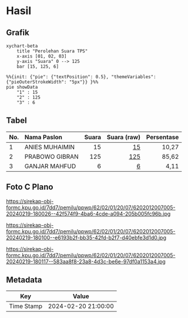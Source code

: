 # Hasil

## Grafik

```mermaid
xychart-beta
    title "Perolehan Suara TPS"
    x-axis [01, 02, 03]
    y-axis "Suara" 0 --> 125
    bar [15, 125, 6]
```

```mermaid
%%{init: {"pie": {"textPosition": 0.5}, "themeVariables": {"pieOuterStrokeWidth": "5px"}} }%%
pie showData
    "1" : 15
    "2" : 125
    "3" : 6
```

## Tabel

| No. | Nama Paslon    | Suara | Suara (raw) | Persentase |
|:--- |:-------------- | -----:| -----------:| ----------:|
| 1   | ANIES MUHAIMIN | 15    | [15][p-1]   | 10,27      |
| 2   | PRABOWO GIBRAN | 125   | [125][p-2]  | 85,62      |
| 3   | GANJAR MAHFUD  | 6     | [6][p-3]    | 4,11       |


[p-1]: https://github.com/gigit-pemilu/pemilu-2024-62-kalimantan-tengah/blob/main/pilpres/hitung-suara/sub/62-kalimantan-tengah/sub/02-kotawaringin-timur/sub/01-kota-besi/sub/2007-camba/sub/005-tps/sub/paslon-1.txt
[p-2]: https://github.com/gigit-pemilu/pemilu-2024-62-kalimantan-tengah/blob/main/pilpres/hitung-suara/sub/62-kalimantan-tengah/sub/02-kotawaringin-timur/sub/01-kota-besi/sub/2007-camba/sub/005-tps/sub/paslon-2.txt
[p-3]: https://github.com/gigit-pemilu/pemilu-2024-62-kalimantan-tengah/blob/main/pilpres/hitung-suara/sub/62-kalimantan-tengah/sub/02-kotawaringin-timur/sub/01-kota-besi/sub/2007-camba/sub/005-tps/sub/paslon-3.txt

## Foto C Plano

https://sirekap-obj-formc.kpu.go.id/7dd7/pemilu/ppwp/62/02/01/20/07/6202012007005-20240219-180026--42f574f9-4ba6-4cde-a094-205b005fc96b.jpg

https://sirekap-obj-formc.kpu.go.id/7dd7/pemilu/ppwp/62/02/01/20/07/6202012007005-20240219-180100--e6193b2f-bb35-42fd-b2f7-d40ebfe3d1d0.jpg

https://sirekap-obj-formc.kpu.go.id/7dd7/pemilu/ppwp/62/02/01/20/07/6202012007005-20240219-180117--583aa8f8-23a8-4d3c-be6e-97df0a1153a4.jpg


## Metadata

| Key        | Value               |
| ---------- | ------------------- |
| Time Stamp | 2024-02-20 21:00:00 |



